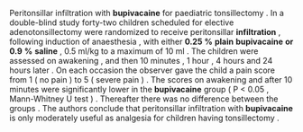 Peritonsillar infiltration with **bupivacaine** for paediatric tonsillectomy . In a double-blind study forty-two children scheduled for elective adenotonsillectomy were randomized to receive peritonsillar **infiltration** , following induction of anaesthesia , with either **0.25** **%** **plain** **bupivacaine** **or** **0.9** **%** **saline** , 0.5 ml/kg to a maximum of 10 ml . The children were assessed on awakening , and then 10 minutes , 1 hour , 4 hours and 24 hours later . On each occasion the observer gave the child a pain score from 1 ( no pain ) to 5 ( severe pain ) . The scores on awakening and after 10 minutes were significantly lower in the **bupivacaine** group ( P < 0.05 , Mann-Whitney U test ) . Thereafter there was no difference between the groups . The authors conclude that peritonsillar infiltration with **bupivacaine** is only moderately useful as analgesia for children having tonsillectomy . 